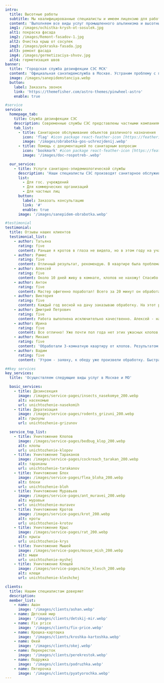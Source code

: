 ```yaml
---
intro:
  title: Высотные работы
  subtitle: Мы квалифицированные специалисты и имеем лицензию для работ на высоте.
  content: 'Выполняем все виды услуг промышленного альпинизма и высотных работ:'
  img1: /images/ochistka-krysh-ot-sosulek.jpg
  alt1: покраска фасада
  img2: /images/Remont-fasadov-1.jpg
  alt2: Очистка крыш от сосулек
  img3: /images/pokraska-fasada.jpg
  alt3: ремонт фасада
  img4: /images/germetizaciya-shvov.jpg
  alt4: герметизация швов
banner:
  title: 'Городская служба дезинфекции СЭС МСК'
  content: 'Официальная санэпидемслужба в Москве. Устраним проблему с первого раза и гарантированно избавим от вредителей'
  image: /images/sanepidemstanciya.webp
  button:
    label: Заказать звонок
    link: 'https://themefisher.com/astro-themes/pinwheel-astro'
    enable: true

#service
service:
  homepage_tab:
    title: Служба дезинфекции СЭС
    description: Современные службы СЭС представлены частными компаниями и физическими лицами, осуществляющими санитарные услуги. Основные функции включают оценку санитарного состояния объектов и борьбу с вредителями.
    tab_list:
      - title: Санитарное обслуживание объектов различного назначения
        icon: 'flag' #icon package react-feather-icon [https://feathericons.com/]
        image: '/images/obrabotka-gos-uchrezjdenij.webp'
      - title: Помощь с документацией по санитарным вопросам
        icon: 'bookmark' #icon package react-feather-icon [https://feathericons.com/]
        image: '/images/doc-rospotreb-.webp'

  our_service:
    - title: Услуги санитарно-эпидемиологической службы
      description: 'Наши специалисты СЭС производят санитарное обслуживание объектов различного назначения.'
      list:
        - Для гос. учреждений
        - Для коммерческих организаций
        - Для частных лиц
      button:
        label: Заказать консультацию
        link: '#'
        enable: true
      image: '/images/sanepidem-obrabotka.webp'

#testimonial
testimonial:
  title: Отзывы наших клиентов
  testimonial_list:
    - author: Татьяна
      rating: five
      content: Раньше я кротов в глаза не видела, но в этом году на участке появились земляные бугры. Сюда обратились, чтобы проконсультироваться и в итоге вызвали специалиста, который довольно быстро приехал и решил "вопрос"
    - author: Рамис
      rating: five
      content: Отличный результат, рекомендую. В квартире была проблема с тараканами, но после первой обработки они исчезли. Обрабатывали голячим туманом.
    - author: Алексей
      rating: five
      content: Около 10 дней живу в комнате, клопов не нахожу! Спасибо большое за работу! Надеюсь, по этому поводу больше не встретимся, а просто увидеться - с удовольствием✌️🤝
    - author: Антон
      rating: five
      content: Мастер офигенно поработал! Всего за 20 минут он обработал квартиру, а через два часа кладбище тараканов у нас на кухне! Сегодня, после его магии, валяются трупики повсюду. Гена просто красавчик, дал инструкции и даже помог оттащить диван на балкон. Вообщем, рекомендую! 👍
    - author: Виктория
      rating: five
      content: Каждый год весной на дачу заказываю обработку. На этот раз решили рискнуть и позвонить сюда - не прогадали! Так быстро и за такие деньги всё сделали, что мы в шоке (точнее, я приятно удивлена). Поэтому, рекомендую категорически!
    - author: Дмитрий Петрович
      rating: five
      content: Работа выполнена исключительно качественно. Алексей - настоящий профессионал и приятный человек. Он не только эффективно провел обработку, но также подробно пояснил, какие шаги следует предпринять после завершения процесса. Мы искренне благодарны
    - author: Ирина
      rating: five
      content: Все отлично! Уже почти пол года нет этих ужасных клопов,советую всем
    - author: Михаил
      rating: five
      content: 'Обработали 3-комнатную квартиру от клопов. Результатом довольны: уже на следующий день никто не кусал, спали спокойно. Спасибо.'
    - author: Вадим
      rating: five
      content: 'Утром - заявку, к обеду уже произвели обработку. Быстрая! Получили четкие инструкции, что делать после обработки. Теперь кровососы не достают.'

##key services
key_services:
  title: 'Осуществляем следующие виды услуг в Москве и МО'

  basic_services:
    - title: Дезинсекция
      image: /images/service-pages/insects_nasekomye_200.webp
      alt: насекомые
      url: unichtozhenie-nasekomih
    - title: Дератизация
      image: /images/service-pages/rodents_grizuni_200.webp
      alt: грызуны
      url: unichtozhenie-grizunov

  service_top_list:
    - title: Уничтожение Клопов
      image: /images/service-pages/bedbug_klop_200.webp
      alt: клопы
      url: unichtozhenie-klopov
    - title: Уничтожение Тараканов
      image: /images/service-pages/cockroach_tarakan_200.webp
      alt: тараканы
      url: unichtozhenie-tarakanov
    - title: Уничтожение Блох
      image: /images/service-pages/flea_bloha_200.webp
      alt: блохи
      url: unichtozhenie-bloh
    - title: Уничтожение Муравьев
      image: /images/service-pages/ant_muravei_200.webp
      alt: муравьи
      url: unichtozhenie-muravev
    - title: Уничтожение Кротов
      image: /images/service-pages/krot_200.webp
      alt: кроты
      url: unichtozhenie-krotov
    - title: Уничтожение Крыс
      image: /images/service-pages/rat_200.webp
      alt: крысы
      url: unichtozhenie-krys
    - title: Уничтожение Мышей
      image: /images/service-pages/mouse_mish_200.webp
      alt: мыши
      url: unichtozhenie-myshej
    - title: Уничтожение Клещей
      image: /images/service-pages/mite_klesch_200.webp
      alt: клещи
      url: unichtozhenie-kleshchej

clients:
  title: Нашим специалистам доверяют
  description:
  member_list:
    - name: Ашан
      image: '/images/clients/ashan.webp'
    - name: Детский мир
      image: '/images/clients/detskij-mir.webp'
    - name: Fix price
      image: '/images/clients/fix-price.webp'
    - name: Крошка-картошка
      image: '/images/clients/kroshka-kartoshka.webp'
    - name: Окей
      image: '/images/clients/okej.webp'
    - name: Перекресток
      image: '/images/clients/perekrestok.webp'
    - name: Подружка
      image: '/images/clients/podruzhka.webp'
    - name: Пятерочка
      image: '/images/clients/pyatyorochka.webp'
---
```

